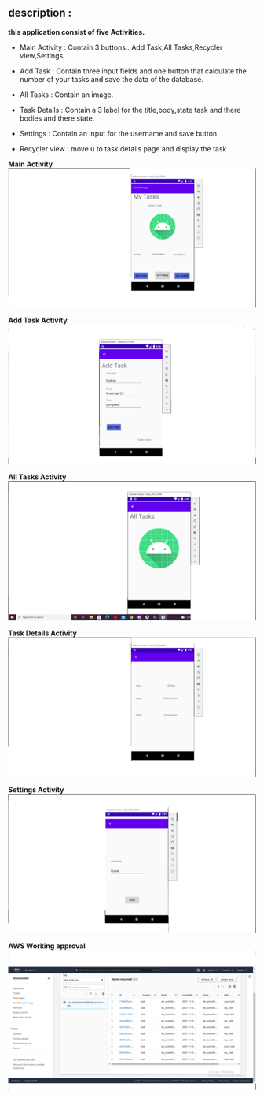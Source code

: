 ## description :

**this application consist of five Activities.**
- Main Activity : Contain 3 buttons.. Add Task,All Tasks,Recycler view,Settings.
- Add Task : Contain three input fields and one button that calculate the number of your tasks and save the data of the database.
- All Tasks : Contain an image.
- Task Details : Contain a 3 label for the title,body,state task and there bodies and there state.
- Settings : Contain an input for the username and save button


- Recycler view : move u to task details page and display the task


**Main Activity**
![image description](ScreenShots/andHome.png)

**Add Task Activity**
![image description](ScreenShots/addTask2.png)

**All Tasks Activity**
![image description](ScreenShots/and3.png)

**Task Details Activity**
![image description](ScreenShots/andDetails.png)

**Settings Activity**
![image description](ScreenShots/and33.png)

**AWS Working approval**
![image description](ScreenShots/database.png)

